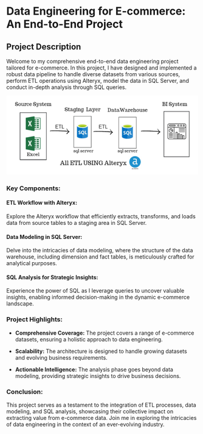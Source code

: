 # Data Engineering for E-commerce: An End-to-End Project

## Project Description

Welcome to my comprehensive end-to-end data engineering project tailored for e-commerce. In this project, I have designed and implemented a robust data pipeline to handle diverse datasets from various sources, perform ETL operations using Alteryx, model the data in SQL Server, and conduct in-depth analysis through SQL queries.

![pipeline Diagram](pipeline_Digram.png)

### Key Components:

#### ETL Workflow with Alteryx:
Explore the Alteryx workflow that efficiently extracts, transforms, and loads data from source tables to a staging area in SQL Server.

#### Data Modeling in SQL Server:
Delve into the intricacies of data modeling, where the structure of the data warehouse, including dimension and fact tables, is meticulously crafted for analytical purposes.

#### SQL Analysis for Strategic Insights:
Experience the power of SQL as I leverage queries to uncover valuable insights, enabling informed decision-making in the dynamic e-commerce landscape.

### Project Highlights:

- **Comprehensive Coverage:** The project covers a range of e-commerce datasets, ensuring a holistic approach to data engineering.

- **Scalability:** The architecture is designed to handle growing datasets and evolving business requirements.

- **Actionable Intelligence:** The analysis phase goes beyond data modeling, providing strategic insights to drive business decisions.

### Conclusion:

This project serves as a testament to the integration of ETL processes, data modeling, and SQL analysis, showcasing their collective impact on extracting value from e-commerce data. Join me in exploring the intricacies of data engineering in the context of an ever-evolving industry.
